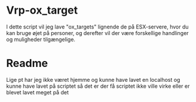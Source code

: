 # Vrp-ox_target
I dette script vil jeg lave "ox_targets" lignende de på ESX-servere, hvor du kan bruge øjet på personer, og derefter vil der være forskellige handlinger og muligheder tilgængelige.

# Readme

 Lige pt har jeg ikke været hjemme og kunne have lavet en localhost og kunne have lavet på scriptet så det er der få scriptet ikke ville virke eller er blevet lavet meget på det 

